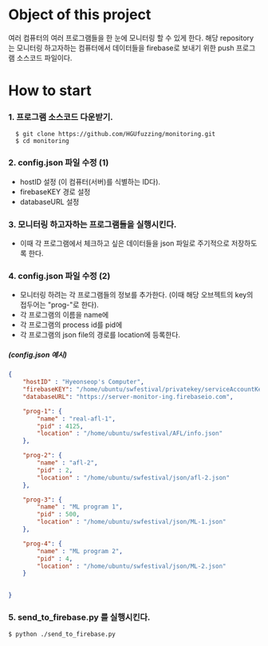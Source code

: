 # Object of this project
여러 컴퓨터의 여러 프로그램들을 한 눈에 모니터링 할 수 있게 한다.
해당 repository는 모니터링 하고자하는 컴퓨터에서 데이터들을 firebase로 보내기 위한 push 프로그램 소스코드 파일이다.

# How to start
### 1. 프로그램 소스코드 다운받기.
``` shell
  $ git clone https://github.com/HGUfuzzing/monitoring.git
  $ cd monitoring
```

### 2. config.json 파일 수정 (1)
  - hostID 설정 (이 컴퓨터(서버)를 식별하는 ID다).
  - firebaseKEY 경로 설정
  - databaseURL 설정

### 3. 모니터링 하고자하는 프로그램들을 실행시킨다.
  - 이때 각 프로그램에서 체크하고 싶은 데이터들을 json 파일로 주기적으로 저장하도록 한다.

### 4. config.json 파일 수정 (2)
  - 모니터링 하려는 각 프로그램들의 정보를 추가한다. (이때 해당 오브젝트의 key의 접두어는 "prog-"로 한다).
  - 각 프로그램의 이름을 name에
  - 각 프로그램의 process id를 pid에
  - 각 프로그램의 json file의 경로를 location에 등록한다.

##### (config.json 예시)
``` json
{
    "hostID" : "Hyeonseop's Computer",
    "firebaseKEY": "/home/ubuntu/swfestival/privatekey/serviceAccountKey.json",
    "databaseURL": "https://server-monitor-ing.firebaseio.com",

    "prog-1": {
        "name" : "real-afl-1",
        "pid" : 4125,
        "location" : "/home/ubuntu/swfestival/AFL/info.json"
    },

    "prog-2": {
        "name" : "afl-2",
        "pid" : 2,
        "location" : "/home/ubuntu/swfestival/json/afl-2.json"
    },

    "prog-3": {
        "name" : "ML program 1",
        "pid" : 500,
        "location" : "/home/ubuntu/swfestival/json/ML-1.json"
    },

    "prog-4": {
        "name" : "ML program 2",
        "pid" : 4,
        "location" : "/home/ubuntu/swfestival/json/ML-2.json"
    }

    
}
```

### 5. send_to_firebase.py 를 실행시킨다.
``` shell
$ python ./send_to_firebase.py
```
